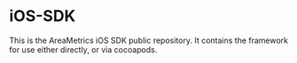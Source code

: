 # iOS-SDK
This is the AreaMetrics iOS SDK public repository. It contains the framework for use either directly, or via cocoapods.
